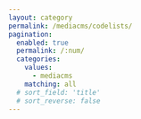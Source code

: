 ```yaml
---
layout: category
permalink: /mediacms/codelists/
pagination: 
  enabled: true
  permalink: /:num/
  categories:
    values:
      - mediacms
    matching: all
  # sort_field: 'title'
  # sort_reverse: false
---
```



